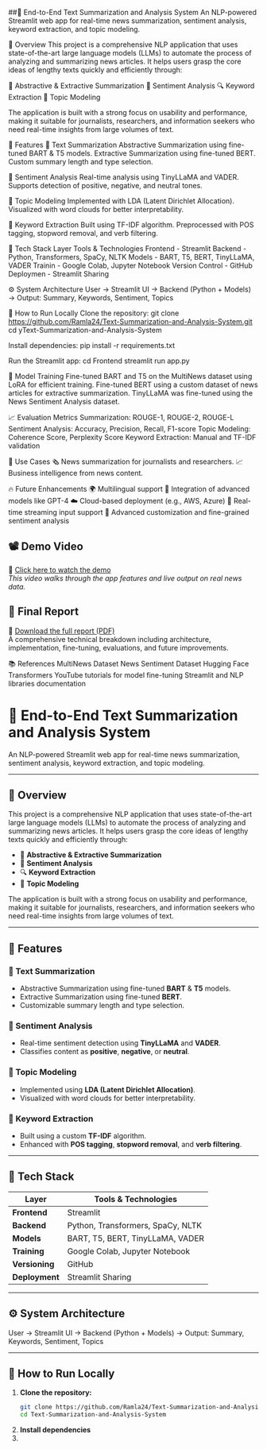 ##🧠 End-to-End Text Summarization and Analysis System
An NLP-powered Streamlit web app for real-time news summarization, sentiment analysis, keyword extraction, and topic modeling.

📌 Overview
This project is a comprehensive NLP application that uses state-of-the-art large language models (LLMs) to automate the process of analyzing and summarizing news articles. It helps users grasp the core ideas of lengthy texts quickly and efficiently through:

📝 Abstractive & Extractive Summarization
💬 Sentiment Analysis
🔍 Keyword Extraction
🧵 Topic Modeling

The application is built with a strong focus on usability and performance, making it suitable for journalists, researchers, and information seekers who need real-time insights from large volumes of text.

🎯 Features
🔹 Text Summarization
Abstractive Summarization using fine-tuned BART & T5 models.
Extractive Summarization using fine-tuned BERT.
Custom summary length and type selection.

🔹 Sentiment Analysis
Real-time analysis using TinyLLaMA and VADER.
Supports detection of positive, negative, and neutral tones.

🔹 Topic Modeling
Implemented with LDA (Latent Dirichlet Allocation).
Visualized with word clouds for better interpretability.

🔹 Keyword Extraction
Built using TF-IDF algorithm.
Preprocessed with POS tagging, stopword removal, and verb filtering.

🧰 Tech Stack
Layer	Tools & Technologies
Frontend	- Streamlit
Backend	- Python, Transformers, SpaCy, NLTK
Models - BART, T5, BERT, TinyLLaMA, VADER
Trainin - Google Colab, Jupyter Notebook
Version Control - GitHub
Deploymen - Streamlit Sharing

⚙️ System Architecture
User → Streamlit UI → Backend (Python + Models) → Output:
Summary, Keywords, Sentiment, Topics


🚀 How to Run Locally
Clone the repository:
git clone https://github.com/Ramla24/Text-Summarization-and-Analysis-System.git
cd yText-Summarization-and-Analysis-System

Install dependencies:
pip install -r requirements.txt

Run the Streamlit app:
cd Frontend
streamlit run app.py

🧪 Model Training
Fine-tuned BART and T5 on the MultiNews dataset using LoRA for efficient training.
Fine-tuned BERT using a custom dataset of news articles for extractive summarization.
TinyLLaMA was fine-tuned using the News Sentiment Analysis dataset.



📈 Evaluation Metrics
Summarization: ROUGE-1, ROUGE-2, ROUGE-L
Sentiment Analysis: Accuracy, Precision, Recall, F1-score
Topic Modeling: Coherence Score, Perplexity Score
Keyword Extraction: Manual and TF-IDF validation



🎯 Use Cases
🗞️ News summarization for journalists and researchers.
📈 Business intelligence from news content.

🔥 Future Enhancements
🌍 Multilingual support
🧠 Integration of advanced models like GPT-4
☁️ Cloud-based deployment (e.g., AWS, Azure)
🔁 Real-time streaming input support
🎯 Advanced customization and fine-grained sentiment analysis

## 📽️ Demo Video

🎥 [Click here to watch the demo](https://drive.google.com/file/d/1y1fKNCHWXeyLKBdbpLz6EnvR6tz7wBKW/view?usp=sharing)  
*This video walks through the app features and live output on real news data.*


## 📄 Final Report

📘 [Download the full report (PDF)](./Report.pdf)  
A comprehensive technical breakdown including architecture, implementation, fine-tuning, evaluations, and future improvements.

📚 References
MultiNews Dataset
News Sentiment Dataset
Hugging Face Transformers
YouTube tutorials for model fine-tuning
Streamlit and NLP libraries documentation



# 🧠 End-to-End Text Summarization and Analysis System

An NLP-powered Streamlit web app for real-time news summarization, sentiment analysis, keyword extraction, and topic modeling.

---

## 📌 Overview

This project is a comprehensive NLP application that uses state-of-the-art large language models (LLMs) to automate the process of analyzing and summarizing news articles. It helps users grasp the core ideas of lengthy texts quickly and efficiently through:

- 📝 **Abstractive & Extractive Summarization**
- 💬 **Sentiment Analysis**
- 🔍 **Keyword Extraction**
- 🧵 **Topic Modeling**

The application is built with a strong focus on usability and performance, making it suitable for journalists, researchers, and information seekers who need real-time insights from large volumes of text.

---

## 🎯 Features

### 🔹 Text Summarization
- Abstractive Summarization using fine-tuned **BART** & **T5** models.
- Extractive Summarization using fine-tuned **BERT**.
- Customizable summary length and type selection.

### 🔹 Sentiment Analysis
- Real-time sentiment detection using **TinyLLaMA** and **VADER**.
- Classifies content as **positive**, **negative**, or **neutral**.

### 🔹 Topic Modeling
- Implemented using **LDA (Latent Dirichlet Allocation)**.
- Visualized with word clouds for better interpretability.

### 🔹 Keyword Extraction
- Built using a custom **TF-IDF** algorithm.
- Enhanced with **POS tagging**, **stopword removal**, and **verb filtering**.

---

## 🧰 Tech Stack

| Layer           | Tools & Technologies                    |
|-----------------|------------------------------------------|
| **Frontend**    | Streamlit                                |
| **Backend**     | Python, Transformers, SpaCy, NLTK        |
| **Models**      | BART, T5, BERT, TinyLLaMA, VADER         |
| **Training**    | Google Colab, Jupyter Notebook           |
| **Versioning**  | GitHub                                   |
| **Deployment**  | Streamlit Sharing                        |

---

## ⚙️ System Architecture
User → Streamlit UI → Backend (Python + Models) → Output:
Summary, Keywords, Sentiment, Topics



---

## 🚀 How to Run Locally

1. **Clone the repository:**
   ```bash
   git clone https://github.com/Ramla24/Text-Summarization-and-Analysis-System.git
   cd Text-Summarization-and-Analysis-System

2. **Install dependencies**
3. 

